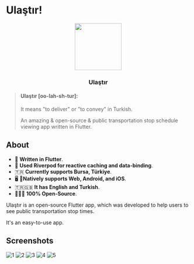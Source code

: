 # Ulaştır!

<p align="center">
  <img width="128" height="128" src="https://github.com/user-attachments/assets/76018b7a-cb1f-4acc-b052-eae8bef2ab84">
</p>

<h3 align="center">Ulaştır</h3>

> #### Ulaştır [oo-lah-sh-tur]:
>
> It means "to deliver" or "to convey" in Turkish.
> 
> An amazing & open-source & public transportation stop schedule viewing app written in Flutter.

## About
- 💙 **Written in Flutter**. 
- 📘 **Used Riverpod for reactive caching and data-binding**.
- 🇹🇷 **Currently supports Bursa, Türkiye**.
- 🖥️ 📱**Natively supports Web, Android, and iOS**.
- 🇹🇷🇬🇧 **It has English and Turkish**.
- 🧑🏻‍💻 **100% Open-Source**.


Ulaştır is an open-source Flutter app, which was developed to help users to see public transportation stop times.

It's an easy-to-use app.

## Screenshots

![1](https://github.com/user-attachments/assets/8917e9f5-0726-4e37-b78a-066036687d14)
![2](https://github.com/user-attachments/assets/661140b5-33ee-4bec-a59b-a0969440c28d)
![3](https://github.com/user-attachments/assets/8702ba90-4712-4527-8e13-05a6d620a893)
![4](https://github.com/user-attachments/assets/209be05a-1a02-4e17-b0f5-396923f51b46)
![5](https://github.com/user-attachments/assets/c705758b-69fd-432d-a7d0-8903b3023ae8)
